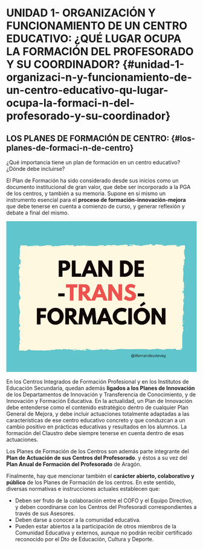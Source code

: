 # UNIDAD 1- ORGANIZACIÓN Y FUNCIONAMIENTO DE UN CENTRO EDUCATIVO: ¿QUÉ LUGAR OCUPA LA FORMACIÓN DEL PROFESORADO Y SU COORDINADOR? {#unidad-1-organizaci-n-y-funcionamiento-de-un-centro-educativo-qu-lugar-ocupa-la-formaci-n-del-profesorado-y-su-coordinador}

## LOS PLANES DE FORMACIÓN DE CENTRO: {#los-planes-de-formaci-n-de-centro}

¿Qué importancia tiene un plan de formación en un centro educativo? ¿Dónde debe incluirse?

El Plan de Formación ha sido considerado desde sus inicios como un documento institucional de gran valor, que debe ser incorporado a la PGA de los centros, y también a su memoria. Supone en sí mismo un instrumento esencial para el **proceso de formación-innovación-mejora** que debe tenerse en cuenta a comienzo de curso, y generar reflexión y debate a final del mismo.  

![](/images/image13.png)

En los Centros Integrados de Formación Profesional y en los Institutos de Educación Secundaria, quedan además **ligados a los Planes de Innovación** de los Departamentos de Innovación y Transferencia de Conocimiento, y de Innovación y Formación Educativa. En la actualidad, un Plan de Innovación debe entenderse como el contenido estratégico dentro de cualquier Plan General de Mejora, y debe incluir actuaciones totalmente adaptadas a las características de ese centro educativo concreto y que conduzcan a un cambio positivo en prácticas educativas y resultados en los alumnos. La formación del Claustro debe siempre tenerse en cuenta dentro de esas actuaciones.

Los Planes de Formación de los Centros son además parte integrante del **Plan de Actuación de sus Centros del Profesorado**. y éstos a su vez del **Plan Anual de Formación del Profesorado** de Aragón.

Finalmente, hay que mencionar también el **carácter abierto, colaborativo y público** de los Planes de Formación de los centros. En este sentido, diversas normativas e instrucciones actuales establecen que:

*   Deben ser fruto de la colaboración entre el COFO y el Equipo Directivo, y deben coordinarse con los Centros del Profesoradi correspondientes a través de sus Asesores.
*   Deben darse a conocer a la comunidad educativa.
*   Pueden estar abiertos a la participación de otros miembros de la Comunidad Educativa y externos, aunque no podrán recibir certificado reconocido por el Dto de Educación, Cultura y Deporte.